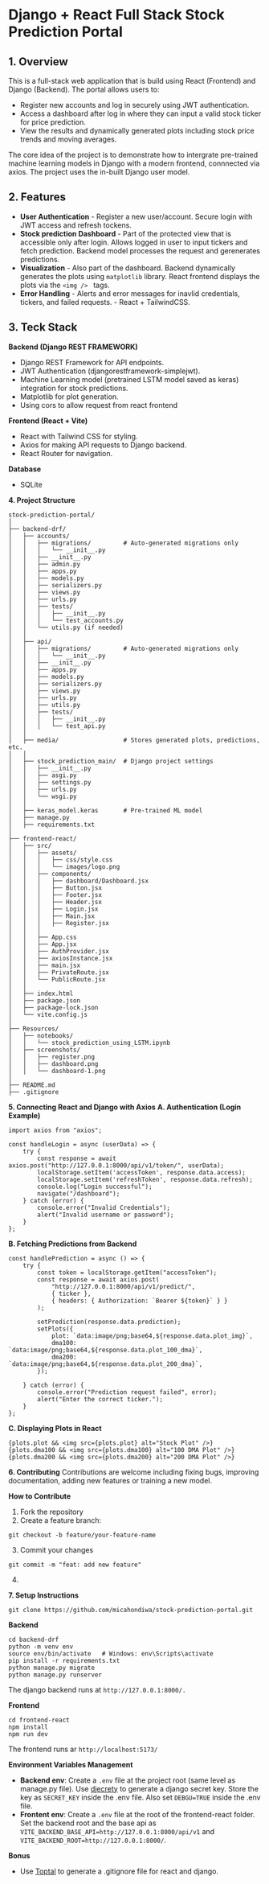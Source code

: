 # Django + React Full Stack Stock Prediction Portal

## 1. Overview

This is a full-stack web application that is build using React (Frontend) and Django (Backend). The portal allows users to:
- Register new accounts and log in securely using JWT authentication. 
-  Access a dashboard after log in where they can input a valid stock ticker for price prediction. 
- View the results and dynamically generated plots including stock price trends and moving averages. 

The core idea of the project is to demonstrate how to intergrate pre-trained machine learning models in Django with a modern frontend, connnected via axios. The project uses the in-built Django user model. 


## 2. Features

- **User Authentication** - Register a new user/account. Secure login with JWT access and refresh tockens. 
- **Stock prediction Dashboard** - Part of the protected view that is accessible only after login. Allows logged in user to input tickers and fetch prediction. Backend model processes the request and gerenerates predictions. 
- **Visualization** - Also part of the dashboard. Backend dynamically generates the plots using `matplotlib` library. React frontend displays the plots via the `<img /> ` tags. 
- **Error Handling** - Alerts and error messages for inavlid credentials, tickers, and failed requests.  - React + TailwindCSS.

## 3. Teck Stack 
**Backend (Django REST FRAMEWORK)**
- Django REST Framework for API endpoints.
- JWT Authentication (djangorestframework-simplejwt).
- Machine Learning model (pretrained LSTM model saved as keras) integration for stock predictions.
- Matplotlib for plot generation.
- Using cors to allow request from react frontend

**Frontend (React + Vite)**
- React with Tailwind CSS for styling.
- Axios for making API requests to Django backend.
- React Router for navigation.

**Database**
- SQLite

**4. Project Structure**
```
stock-prediction-portal/
│
├── backend-drf/
│   ├── accounts/
│   │   ├── migrations/         # Auto-generated migrations only
│   │   │   └── __init__.py
│   │   ├── __init__.py
│   │   ├── admin.py
│   │   ├── apps.py
│   │   ├── models.py
│   │   ├── serializers.py
│   │   ├── views.py
│   │   ├── urls.py
│   │   ├── tests/
│   │   │   ├── __init__.py
│   │   │   └── test_accounts.py
│   │   └── utils.py (if needed)
│   │
│   ├── api/
│   │   ├── migrations/         # Auto-generated migrations only
│   │   │   └── __init__.py
│   │   ├── __init__.py
│   │   ├── apps.py
│   │   ├── models.py
│   │   ├── serializers.py
│   │   ├── views.py
│   │   ├── urls.py
│   │   ├── utils.py
│   │   ├── tests/
│   │   │   ├── __init__.py
│   │   │   └── test_api.py
│   │
│   ├── media/                  # Stores generated plots, predictions, etc.
│   │
│   ├── stock_prediction_main/  # Django project settings
│   │   ├── __init__.py
│   │   ├── asgi.py
│   │   ├── settings.py
│   │   ├── urls.py
│   │   └── wsgi.py
│   │
│   ├── keras_model.keras       # Pre-trained ML model
│   ├── manage.py
│   ├── requirements.txt
│
├── frontend-react/
│   ├── src/
│   │   ├── assets/  
│   │   │   ├── css/style.css  
│   │   │   └── images/logo.png        
│   │   ├── components/
│   │   │   ├── dashboard/Dashboard.jsx 
│   │   │   ├── Button.jsx
│   │   │   ├── Footer.jsx
│   │   │   ├── Header.jsx
│   │   │   ├── Login.jsx
│   │   │   ├── Main.jsx
│   │   │   ├── Register.jsx
│   │   │
│   │   ├── App.css
│   │   ├── App.jsx
│   │   ├── AuthProvider.jsx
│   │   ├── axiosInstance.jsx
│   │   ├── main.jsx
│   │   ├── PrivateRoute.jsx
│   │   └── PublicRoute.jsx
│   │
│   ├── index.html
│   ├── package.json
│   ├── package-lock.json
│   └── vite.config.js
│
├── Resources/
│   ├── notebooks/
│   │   └── stock_prediction_using_LSTM.ipynb
│   ├── screenshots/
│   │   ├── register.png
│   │   ├── dashboard.png
│   │   └── dashboard-1.png
│
├── README.md
├── .gitignore
```

**5. Connecting React and Django with Axios**
**A. Authentication (Login Example)**

```
import axios from "axios";

const handleLogin = async (userData) => {
    try {
        const response = await axios.post("http://127.0.0.1:8000/api/v1/token/", userData);
        localStorage.setItem('accessToken', response.data.access);
        localStorage.setItem('refreshToken', response.data.refresh);
        console.log("Login successful");
        navigate("/dashboard");
    } catch (error) {
        console.error("Invalid Credentials");
        alert("Invalid username or password");
    }
};
```

**B. Fetching Predictions from Backend**
```
const handlePrediction = async () => {
    try {
        const token = localStorage.getItem("accessToken");
        const response = await axios.post(
            "http://127.0.0.1:8000/api/v1/predict/",
            { ticker },
            { headers: { Authorization: `Bearer ${token}` } }
        );

        setPrediction(response.data.prediction);
        setPlots({
            plot: `data:image/png;base64,${response.data.plot_img}`,
            dma100: `data:image/png;base64,${response.data.plot_100_dma}`,
            dma200: `data:image/png;base64,${response.data.plot_200_dma}`,
        });

    } catch (error) {
        console.error("Prediction request failed", error);
        alert("Enter the correct ticker.");
    }
};
```


**C. Displaying Plots in React**
```
{plots.plot && <img src={plots.plot} alt="Stock Plot" />}
{plots.dma100 && <img src={plots.dma100} alt="100 DMA Plot" />}
{plots.dma200 && <img src={plots.dma200} alt="200 DMA Plot" />}

```
**6. Contributing** 
Contributions are welcome including fixing bugs, improving documentation, adding new features or training a new model. 

**How to Contribute**
1. Fork the repository
2. Create a feature branch:
```
git checkout -b feature/your-feature-name
```
3. Commit your changes
```
git commit -m "feat: add new feature"
````
4. 


**7. Setup Instructions**

```
git clone https://github.com/micahondiwa/stock-prediction-portal.git
```
**Backend**
```
cd backend-drf
python -m venv env
source env/bin/activate   # Windows: env\Scripts\activate
pip install -r requirements.txt
python manage.py migrate
python manage.py runserver
```
The django backend runs at ```http://127.0.0.1:8000/.```

**Frontend**
```
cd frontend-react
npm install
npm run dev
```

The frontend runs ar ```http://localhost:5173/```


**Environment Variables Management**
- **Backend env**: Create a ```.env``` file at the project root (same level as manage.py file). Use [djecrety](https://djecrety.ir/) to generate a django secret key. Store the key as ```SECRET_KEY``` inside the .env file. Also set ```DEBGU=TRUE``` inside the .env file. 
- **Frontent env**: Create a ```.env``` file at the root of the frontend-react folder. Set the backend root and the base api as ```VITE_BACKEND_BASE_API=http://127.0.0.1:8000/api/v1``` and ```VITE_BACKEND_ROOT=http://127.0.0.1:8000/```. 

**Bonus**
- Use [Toptal](https://www.toptal.com/developers/gitignore) to generate a .gitignore file for react and django. 